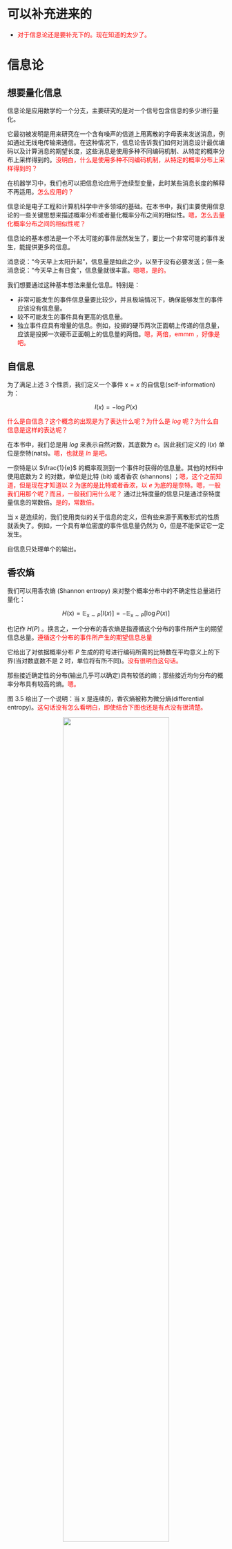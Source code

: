 
# 可以补充进来的

- <span style="color:red;">对于信息论还是要补充下的。现在知道的太少了。</span>

# 信息论


## 想要量化信息

信息论是应用数学的一个分支，主要研究的是对一个信号包含信息的多少进行量化。

它最初被发明是用来研究在一个含有噪声的信道上用离散的字母表来发送消息，例如通过无线电传输来通信。在这种情况下，信息论告诉我们如何对消息设计最优编码以及计算消息的期望长度，这些消息是使用多种不同编码机制、从特定的概率分布上采样得到的。<span style="color:red;">没明白，什么是使用多种不同编码机制，从特定的概率分布上采样得到的？</span>

在机器学习中，我们也可以把信息论应用于连续型变量，此时某些消息长度的解释不再适用。<span style="color:red;">怎么应用的？</span>

信息论是电子工程和计算机科学中许多领域的基础。在本书中，我们主要使用信息论的一些关键思想来描述概率分布或者量化概率分布之间的相似性。<span style="color:red;">嗯，怎么去量化概率分布之间的相似性呢？</span>

信息论的基本想法是一个不太可能的事件居然发生了，要比一个非常可能的事件发生，能提供更多的信息。

消息说：“今天早上太阳升起”，信息量是如此之少，以至于没有必要发送；但一条消息说：“今天早上有日食”，信息量就很丰富。<span style="color:red;">嗯嗯，是的。</span>

我们想要通过这种基本想法来量化信息。特别是：

- 非常可能发生的事件信息量要比较少，并且极端情况下，确保能够发生的事件应该没有信息量。
- 较不可能发生的事件具有更高的信息量。
- 独立事件应具有增量的信息。例如，投掷的硬币两次正面朝上传递的信息量，应该是投掷一次硬币正面朝上的信息量的两倍。<span style="color:red;">嗯，两倍，emmm ，好像是吧。</span>

## 自信息

为了满足上述 3 个性质，我们定义一个事件 $\mathrm{x}=x$ 的自信息(self-information)为：

$$
I(x)=-\log P(x)\tag{3.48}
$$

<span style="color:red;">什么是自信息？这个概念的出现是为了表达什么呢？为什么是 $log$ 呢？为什么自信息是这样的表达呢？</span>

在本书中，我们总是用 $log$ 来表示自然对数，其底数为 $e$。因此我们定义的 $I(x)$ 单位是奈特(nats)。<span style="color:red;">嗯，也就是 $ln$ 是吧。</span>

一奈特是以 $\frac{1}{e}$ 的概率观测到一个事件时获得的信息量。其他的材料中使用底数为 $2$ 的对数，单位是比特 (bit) 或者香农 (shannons) ；<span style="color:red;">嗯，这个之前知道，但是现在才知道以 $2$ 为底的是比特或者香浓，以 $e$ 为底的是奈特。嗯，一般我们用那个呢？而且，一般我们用什么呢？</span> 通过比特度量的信息只是通过奈特度量信息的常数倍。<span style="color:red;">是的，常数倍。</span>

当 $\mathrm{x}$ 是连续的，我们使用类似的关于信息的定义，但有些来源于离散形式的性质就丢失了。例如，一个具有单位密度的事件信息量仍然为 $0$，但是不能保证它一定发生。

自信息只处理单个的输出。

## 香农熵

我们可以用香农熵 (Shannon entropy) 来对整个概率分布中的不确定性总量进行量化：


$$
H(\mathrm{x})=\mathbb{E}_{\mathrm{x} \sim P}[I(x)]=-\mathbb{E}_{\mathrm{x} \sim P}[\log P(x)]\tag{3.49}
$$

也记作 $H(P)$ 。换言之，一个分布的香农熵是指遵循这个分布的事件所产生的期望信息总量。<span style="color:red;">遵循这个分布的事件所产生的期望信息总量</span>

它给出了对依据概率分布 $P$ 生成的符号进行编码所需的比特数在平均意义上的下界(当对数底数不是 $2$ 时，单位将有所不同)。<span style="color:red;">没有很明白这句话。</span>

那些接近确定性的分布(输出几乎可以确定)具有较低的熵；那些接近均匀分布的概率分布具有较高的熵。<span style="color:red;">嗯。</span>

图 3.5 给出了一个说明：当 $\mathrm{x}$ 是连续的，香农熵被称为微分熵(differential entropy)。<span style="color:red;">这句话没有怎么看明白，即使结合下图也还是有点没有很清楚。</span>


<p align="center">
    <img width="70%" height="70%" src="http://images.iterate.site/blog/image/20190515/NYQrxsFBuhBH.png?imageslim">
</p>

图 3.5　二值随机变量的香农熵。该图说明了更接近确定性的分布是如何具有较低的香农熵，而更接近均匀分布的分布是如何具有较高的香农熵。水平轴是 $p$，表示二值随机变量等于 $1$ 的概率。熵由 $(p-1) \log (1-p)-p \log p$ 给出。<span style="color:red;">嗯。</span>

当 $p$ 接近 $0$ 时，分布几乎是确定的，因为随机变量几乎总是 $0$。当 $p$ 接近 $1$ 时，分布也几乎是确定的，因为随机变量几乎总是 $1$。当 $p=0.5$ 时，熵是最大的，因为分布在两个结果( $0$ 和 $1$ )上是均匀的。

## KL 散度

如果对于同一个随机变量 $\mathrm{x}$ 有两个单独的概率分布 $P(\mathrm{x})$ 和 $Q(\mathrm{x})$，可以使用 KL 散度 (Kullback-Leibler(KL)divergence) 来衡量这两个分布的差异：<span style="color:red;">哇塞，大名鼎鼎的 KL 散度。</span>

$$
D_{\mathrm{KL}}(P \| Q)=\mathbb{E}_{\mathrm{x} \sim P}\left[\log \frac{P(x)}{Q(x)}\right]=\mathbb{E}_{\mathrm{x} \sim P}[\log P(x)-\log Q(x)]\tag{3.50}
$$


在离散型变量的情况下，KL 散度衡量的是，当我们使用一种被设计成能够使得概率分布 $Q$ 产生的消息的长度最小的编码，发送包含由概率分布 $P$ 产生的符号的消息时，所需要的额外信息量(如果我们使用底数为 $2$ 的对数时，信息量用比特衡量，但在机器学习中，我们通常用奈特和自然对数。)<span style="color:red;">哈哈，这个意义真的是，有些 nice。</span>


KL 散度有很多有用的性质，最重要的是，它是非负的。KL 散度为 $0$，当且仅当 $P$ 和 $Q$ 在离散型变量的情况下是相同的分布，或者在连续型变量的情况下是“几乎处处”相同的。<span style="color:red;">嗯，用到了 几乎处处</span>

因为 KL 散度是非负的并且衡量的是两个分布之间的差异，它经常被用作分布之间的某种距离。

然而，它并不是真的距离，因为它不是对称的：对于某些 $P$ 和 $Q$ ，$D_{\mathrm{KL}}(P \| Q) \neq D_{\mathrm{KL}}(Q \| P)$。这种非对称性意味着选择 $D_{\mathrm{KL}}(P \| Q)$ 还是 $D_{\mathrm{KL}}(Q \| P)$ 影响很大。<span style="color:red;">嗯嗯，KL 散度可以衡量分布之间的某种距离，但是因为它是不对称的，所以不是真正的距离，嗯，这个之前的一本书上也看到过。</span>

关于这种非对称的 KL 的选择，我们可以看下下图：

<p align="center">
    <img width="70%" height="70%" src="http://images.iterate.site/blog/image/20190515/UmnAAIblPkxu.png?imageslim">
</p>

图 3.6　KL 散度是不对称的。假设我们有一个分布 $p(x)$，并且希望用另一个分布 $q(x)$ 来近似它。我们可以选择最小化 $D_{\mathrm{KL}}(p \| q)$ 或最小化 $D_{\mathrm{KL}}(q \| p)$ 。<span style="color:red;">嗯，有什么不同吗？</span><span style="color:blue;">嗯，下面有说。</span>为了说明每种选择的效果，我们令 $p$ 是两个高斯分布的混合，令 $q$ 为单个高斯分布。选择使用 KL 散度的哪个方向是取决于问题的。

一些应用需要这个近似分布 $q$ 在真实分布 $p$ 放置高概率的所有地方都放置高概率，而其他应用需要这个近似分布 $q$ 在真实分布 $p$ 放置低概率的所有地方都很少放置高概率。<span style="color:red;">没有很深的理解。</span>

KL 散度方向的选择反映了对于每种应用，优先考虑哪一种选择。

- (左)最小化 $D_{\mathrm{KL}}(p \| q)$ 的效果。在这种情况下，我们选择一个 $q$，使得它在 $p$ 具有高概率的地方具有高概率。当 $p$ 具有多个峰时，$q$ 选择将这些峰模糊到一起，以便将高概率质量放到所有峰上。
- (右)最小化 $D_{\mathrm{KL}}(q \| p)$ 的效果。在这种情况下，我们选择一个 $q$，使得它在 $p$ 具有低概率的地方具有低概率。当 $p$ 具有多个峰并且这些峰间隔很宽时，如该图所示，最小化 KL 散度会选择单个峰，以避免将概率质量放置在 $p$ 的多个峰之间的低概率区域中。

这里，我们说明当 $q$ 被选择成强调左边峰时的结果。我们也可以通过选择右边峰来得到 KL 散度相同的值。如果这些峰没有被足够强的低概率区域分离，那么 KL 散度的这个方向仍然可能选择模糊这些峰。

<span style="color:red;">上面这部分还是没怎么明白。</span>


## 交叉熵

一个和 KL 散度密切联系的量是交叉熵 (cross-entropy) ，即 $H(P, Q)=H(P)+D_{\mathrm{KL}}(P \| Q)$，它和 KL 散度很像，但是缺少左边一项：

$$
H(P, Q)=-\mathbb{E}_{\mathrm{x} \sim P} \log Q(x)\tag{3.51}
$$

针对 $Q$ 最小化交叉熵等价于最小化 KL 散度，因为 $Q$ 并不参与被省略的那一项。<span style="color:red;">嗯，这个地方再思考下。</span>



当我们计算这些量时，经常会遇到 0 $\log 0$ 这个表达式。按照惯例，在信息论中，我们将这个表达式处理为 $\lim _{x \rightarrow 0} x \log x=0$ 。



# 相关

- 《深度学习》花书
